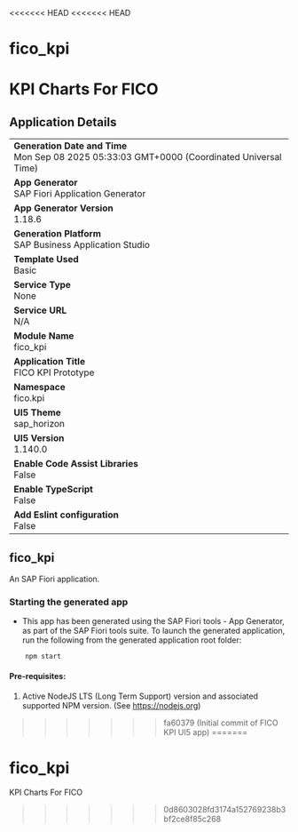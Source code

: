<<<<<<< HEAD
<<<<<<< HEAD
# fico_kpi
KPI Charts For FICO 
=======
## Application Details
|               |
| ------------- |
|**Generation Date and Time**<br>Mon Sep 08 2025 05:33:03 GMT+0000 (Coordinated Universal Time)|
|**App Generator**<br>SAP Fiori Application Generator|
|**App Generator Version**<br>1.18.6|
|**Generation Platform**<br>SAP Business Application Studio|
|**Template Used**<br>Basic|
|**Service Type**<br>None|
|**Service URL**<br>N/A|
|**Module Name**<br>fico_kpi|
|**Application Title**<br>FICO KPI Prototype|
|**Namespace**<br>fico.kpi|
|**UI5 Theme**<br>sap_horizon|
|**UI5 Version**<br>1.140.0|
|**Enable Code Assist Libraries**<br>False|
|**Enable TypeScript**<br>False|
|**Add Eslint configuration**<br>False|

## fico_kpi

An SAP Fiori application.

### Starting the generated app

-   This app has been generated using the SAP Fiori tools - App Generator, as part of the SAP Fiori tools suite.  To launch the generated application, run the following from the generated application root folder:

```
    npm start
```

#### Pre-requisites:

1. Active NodeJS LTS (Long Term Support) version and associated supported NPM version.  (See https://nodejs.org)


>>>>>>> fa60379 (Initial commit of FICO KPI UI5 app)
=======
# fico_kpi
KPI Charts For FICO 
>>>>>>> 0d8603028fd3174a152769238b3bf2ce8f85c268
